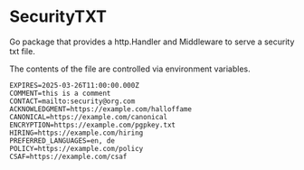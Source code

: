 # SecurityTXT

Go package that provides a http.Handler and Middleware to serve a security txt file.

The contents of the file are controlled via environment variables.

```
EXPIRES=2025-03-26T11:00:00.000Z
COMMENT=this is a comment
CONTACT=mailto:security@org.com
ACKNOWLEDGMENT=https://example.com/halloffame
CANONICAL=https://example.com/canonical
ENCRYPTION=https://example.com/pgpkey.txt
HIRING=https://example.com/hiring
PREFERRED_LANGUAGES=en, de
POLICY=https://example.com/policy
CSAF=https://example.com/csaf
```